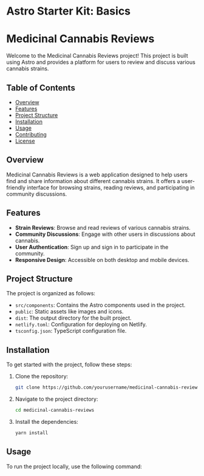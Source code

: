 # Astro Starter Kit: Basics
# Medicinal Cannabis Reviews

Welcome to the Medicinal Cannabis Reviews project! This project is built using Astro and provides a platform for users to review and discuss various cannabis strains.

## Table of Contents

- [Overview](#overview)
- [Features](#features)
- [Project Structure](#project-structure)
- [Installation](#installation)
- [Usage](#usage)
- [Contributing](#contributing)
- [License](#license)

## Overview

Medicinal Cannabis Reviews is a web application designed to help users find and share information about different cannabis strains. It offers a user-friendly interface for browsing strains, reading reviews, and participating in community discussions.

## Features

- **Strain Reviews**: Browse and read reviews of various cannabis strains.
- **Community Discussions**: Engage with other users in discussions about cannabis.
- **User Authentication**: Sign up and sign in to participate in the community.
- **Responsive Design**: Accessible on both desktop and mobile devices.

## Project Structure

The project is organized as follows:

- `src/components`: Contains the Astro components used in the project.
- `public`: Static assets like images and icons.
- `dist`: The output directory for the built project.
- `netlify.toml`: Configuration for deploying on Netlify.
- `tsconfig.json`: TypeScript configuration file.

## Installation

To get started with the project, follow these steps:

1. Clone the repository:
   ```bash
   git clone https://github.com/yourusername/medicinal-cannabis-reviews.git
   ```

2. Navigate to the project directory:
   ```bash
   cd medicinal-cannabis-reviews
   ```

3. Install the dependencies:
   ```bash
   yarn install
   ```

## Usage

To run the project locally, use the following command:

